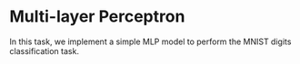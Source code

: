 # Multi-layer Perceptron

In this task, we implement a simple MLP model to perform the MNIST digits classification task.
